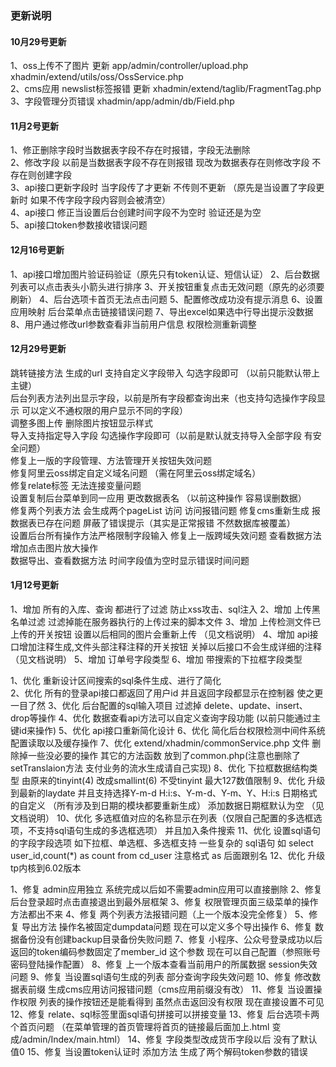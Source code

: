 ### 更新说明

#### 10月29号更新
1、oss上传不了图片 更新 app/admin/controller/upload.php    xhadmin/extend/utils/oss/OssService.php   
2、cms应用  newslist标签报错   更新 xhadmin/extend/taglib/FragmentTag.php  
3、字段管理分页错误  xhadmin/app/admin/db/Field.php  


#### 11月2号更新
1、修正删除字段时当数据表字段不存在时报错，字段无法删除  
2、修改字段 以前是当数据表字段不存在则报错  现改为数据表存在则修改字段 不存在则创建字段  
3、api接口更新字段时 当字段传了才更新 不传则不更新 （原先是当设置了字段更新时 如果不传字段字段内容则会被清空）  
4、api接口 修正当设置后台创建时间字段不为空时 验证还是为空  
5、api接口token参数接收错误问题  


#### 12月16号更新
1、api接口增加图片验证码验证（原先只有token认证、短信认证） 
2、后台数据列表可以点击表头小箭头进行排序 
3、开关按钮重复点击无效问题（原先的必须要刷新） 
4、后台选项卡首页无法点击问题 
5、配置修改成功没有提示消息 
6、设置应用映射 后台菜单点击链接错误问题 
7、导出excel如果选中行导出提示没数据 
8、用户通过修改url参数查看非当前用户信息 权限检测重新调整 

#### 12月29号更新
跳转链接方法 生成的url 支持自定义字段带入 勾选字段即可 （以前只能默认带上主键）  
后台列表方法列出显示字段，以前是所有字段都查询出来（也支持勾选操作字段显示 可以定义不通权限的用户显示不同的字段）  
调整多图上传 删除图片按钮显示样式  
导入支持指定导入字段 勾选操作字段即可（以前是默认就支持导入全部字段 有安全问题）  
修复上一版的字段管理、方法管理开关按钮失效问题  
修复阿里云oss绑定自定义域名问题 （需在阿里云oss绑定域名）  
修复relate标签 无法连接变量问题  
设置复制后台菜单到同一应用 更改数据表名 （以前这种操作 容易误删数据）  
修复两个列表方法 会生成两个pageList 访问 访问报错问题 
修复cms重新生成 报数据表已存在问题 屏蔽了错误提示（其实是正常报错 不然数据库被覆盖）  
设置后台所有操作方法严格限制字段输入 
修复上一版跨域失效问题 
查看数据方法增加点击图片放大操作  
数据导出、查看数据方法 时间字段值为空时显示错误时间问题 


#### 1月12号更新
1、增加 所有的入库、查询 都进行了过滤 防止xss攻击、sql注入 
2、增加 上传黑名单过滤 过滤掉能在服务器执行的上传过来的脚本文件 
3、增加 上传检测文件已上传的开关按钮 设置以后相同的图片会重新上传 （见文档说明）
4、增加 api接口增加注释生成,文件头部注释注释的开关按钮 关掉以后接口不会生成详细的注释  （见文档说明）
5、增加 订单号字段类型 
6、增加 带搜索的下拉框字段类型 

1、优化 重新设计区间搜索的sql条件生成、进行了简化  
2、优化 所有的登录api接口都返回了用户id 并且返回字段都显示在控制器 使之更一目了然 
3、优化 后台配置的sql输入项目 过滤掉 delete、update、insert、drop等操作 
4、优化 数据查看api方法可以自定义查询字段功能 (以前只能通过主键id来操作) 
5、优化 api接口重新简化设计 
6、优化 简化后台权限检测中间件系统配置读取以及缓存操作 
7、优化 extend/xhadmin/commonService.php 文件  删除掉一些没必要的操作 其它的方法函数 放到了common.php(注意也删除了setTranslaion方法 支付业务的流水生成请自己实现) 
8、优化 下拉框数据结构类型 由原来的tinyint(4) 改成smallint(6)  不受tinyint 最大127数值限制 
9、优化 升级到最新的laydate 并且支持选择Y-m-d H:i:s、Y-m-d、Y-m、Y、H:i:s 日期格式的自定义  （所有涉及到日期的模块都要重新生成）  添加数据日期框默认为空 （见文档说明）
10、优化 多选框值对应的名称显示在列表（仅限自己配置的多选框选项，不支持sql语句生成的多选框选项） 并且加入条件搜索 
11、优化 设置sql语句的字段字段选项 如下拉框、单选框、多选框支持 一些复杂的 sql语句  如 select user_id,count(*) as count from cd_user 注意格式 as 后面跟别名
12、优化 升级tp内核到6.02版本

1、修复 admin应用独立 系统完成以后如不需要admin应用可以直接删除 
2、修复 后台登录超时点击直接退出到最外层框架 
3、修复 权限管理页面三级菜单的操作方法都出不来 
4、修复 两个列表方法报错问题（上一个版本没完全修复） 
5、修复 导出方法 操作名被固定dumpdata问题 现在可以定义多个导出操作 
6、修复 数据备份没有创建backup目录备份失败问题 
7、修复 小程序、公众号登录成功以后返回的token编码参数固定了member_id 这个参数 现在可以自己配置（参照账号密码登陆操作配置） 
8、修复 上一个版本查看当前用户的所属数据 session失效问题 
9、修复 当设置sql语句生成的列表 部分查询字段失效问题 
10、修复 修改数据表前缀 生成cms应用访问报错问题（cms应用前缀没有改） 
11、修复 当设置操作权限 列表的操作按钮还是能看得到 虽然点击返回没有权限 现在直接设置不可见 
12、修复 relate、sql标签里面sql语句拼接可以拼接变量 
13、修复 后台选项卡两个首页问题 （在菜单管理的首页管理将首页的链接最后面加上.html 变成/admin/Index/main.html） 
14、修复 字段类型改成货币字段以后 没有了默认值0 
15、修复 当设置token认证时  添加方法 生成了两个解码token参数的错误  
